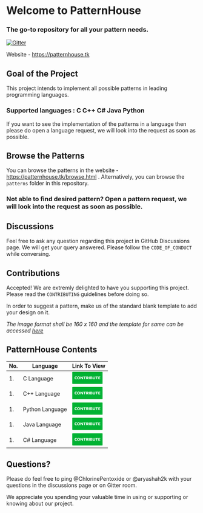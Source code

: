 # Welcome to PatternHouse

### The go-to repository for all your pattern needs.
[![Gitter](https://badges.gitter.im/Printing-Pattern-Programs/WebAppDiscussion.svg)](https://gitter.im/Printing-Pattern-Programs/WebAppDiscussion?utm_source=badge&utm_medium=badge&utm_campaign=pr-badge)

Website - https://patternhouse.tk

## Goal of the Project
This project intends to implement all possible patterns in leading programming languages. 

### Supported languages : C C++ C# Java Python
If you want to see the implementation of the patterns in a language then please do open a language request, we will look into the request
as soon as possible.

## Browse the Patterns
You can browse the patterns in the website - https://patternhouse.tk/browse.html .
Alternatively, you can browse the `` patterns `` folder in this repository.
### Not able to find desired pattern? Open a pattern request, we will look into the request as soon as possible.

## Discussions
Feel free to ask any question regarding this project in GitHub Discussions page. We will get your query answered. Please follow the ``CODE_OF_CONDUCT`` 
while conversing.

## Contributions
Accepted! We are extremly delighted to have you supporting this project. Please read the ``CONTRIBUTING`` guidelines before doing so.

In order to suggest a pattern, make us of the standard blank template to add your design on it.

*The image format shall be 160 x 160 and the template for same can be accessed <a href="https://github.com/PatternHouse/guidelines/blob/main/patterns/Blank%20Template.png">here</a>*

## PatternHouse Contents

|No.|Language|Link To View|
|---|--------|------------|
|1.|C Language|<a href="https://github.com/PatternHouse/C-PatternHouse"><img align="" alt="CLang" width="80px" src="https://github.com/PatternHouse/Join_PatternHouse/blob/main/assets/contribute-button.png" /></a>|
|1.|C++ Language|<a href="https://github.com/PatternHouse/CPlusplus-PatternHouse"><img align="" alt="C++" width="80px" src="https://github.com/PatternHouse/Join_PatternHouse/blob/main/assets/contribute-button.png" /></a>|
|1.|Python Language|<a href="https://github.com/PatternHouse/Python-PatternHouse"><img align="" alt="Python" width="80px" src="https://github.com/PatternHouse/Join_PatternHouse/blob/main/assets/contribute-button.png" /></a>|
|1.|Java Language|<a href="https://github.com/PatternHouse/Java-PatternHouse"><img align="" alt="Java" width="80px" src="https://github.com/PatternHouse/Join_PatternHouse/blob/main/assets/contribute-button.png" /></a>|
|1.|C# Language|<a href="https://github.com/PatternHouse/CSharp-PatternHouse"><img align="" alt="C#" width="80px" src="https://github.com/PatternHouse/Join_PatternHouse/blob/main/assets/contribute-button.png" /></a>|


## Questions?
Please do feel free to ping @ChlorinePentoxide or @aryashah2k with your questions in the discussions page or on Gitter room.

We appreciate you spending your valuable time in using or supporting or knowing about our project.
